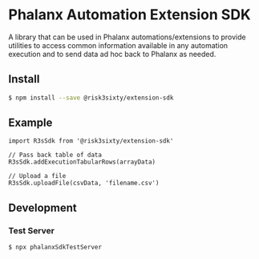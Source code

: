 # Phalanx Automation Extension SDK

A library that can be used in Phalanx automations/extensions
to provide utilities to access common information available
in any automation execution and to send data ad hoc back to Phalanx
as needed.

## Install

```sh
$ npm install --save @risk3sixty/extension-sdk
```

## Example

```
import R3sSdk from '@risk3sixty/extension-sdk'

// Pass back table of data
R3sSdk.addExecutionTabularRows(arrayData)

// Upload a file
R3sSdk.uploadFile(csvData, 'filename.csv')
```

## Development

### Test Server

```sh
$ npx phalanxSdkTestServer
```
